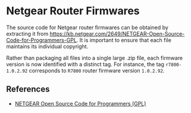 # Netgear Router Firmwares

The source code for Netgear router firmwares can be obtained by extracting it from https://kb.netgear.com/2649/NETGEAR-Open-Source-Code-for-Programmers-GPL. It is important to ensure that each file maintains its individual copyright.

Rather than packaging all files into a single large .zip file, each firmware version is now identified with a distinct tag. For instance, the tag `r7800-1.0.2.92` corresponds to `R7800` router firmware version `1.0.2.92`.

## References

- [NETGEAR Open Source Code for Programmers (GPL)](https://kb.netgear.com/2649/NETGEAR-Open-Source-Code-for-Programmers-GPL)
